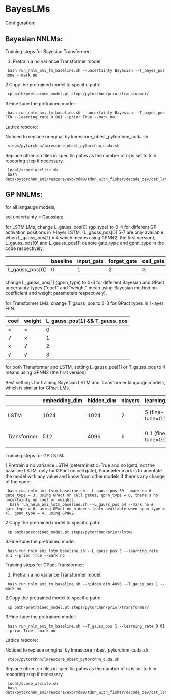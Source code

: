 # BayesLMs

Configuration: 

## Bayesian NNLMs:

Training steps for Bayesian Transformer:

1. Pretrain a no variance Transformer model:
```
 bash run_nnlm_ami_tm_baseline.sh --uncertainty Bayesian --T_bayes_pos none --mark no
```

2.Copy the pretrained model to specific path:
```
 cp path/pretrained_model.pt steps/pytorchnn/prior/transformer/
```

3.Fine-tune the pretrained model:
```
 bash run_nnlm_ami_tm_baseline.sh --uncertainty Bayesian --T_bayes_pos FFN --learning_rate 0.001 --prior True --mark no
```

Lattice rescore:

Noticed to replace oringinal by lmrescore_nbest_pytorchnn_cuda.sh.

```
 steps/pytorchnn/lmrescore_nbest_pytorchnn_cuda.sh
```

Replace other .sh files in specific paths as the number of nj is set to 5 in rescoring step if necessary.

```
 local/score_asclite.sh
 bash data/pytorchnn_ami/rescore/exp/mdm8/tdnn_with_fisher/decode_dev/cat_lat.sh
```


## GP NNLMs:

for all langauge models, 

set uncertainty = Gaussian;

for LSTM LMs, change L_gauss_pos[0] (gp_type) to 0-4 for different GP activation positions in 1-layer LSTM. (L_gauss_pos[0] 5-7 are only available when L_gauss_pos[1] = 4 which means using GPNN2, the first version), L_gauss_pos[0] and L_gauss_pos[1] denote gate_type and gpnn_type in the code respectively.

|                | baseline | input_gate | forget_gate | cell_gate | output_gate | cells | hiddens | inputs |
| -------------- | -------- | ---------- | ----------- | --------- | ----------- | ----- | ------- | ------ |
| L_gauss_pos[0] | 0        | 1          | 2           | 3         | 4           | 5     | 6       | 7      |

change L_gauss_pos[1] (gpnn_type) to 0-3 for different Bayesian and GPact uncertainty types ("coef" and "weight" mean using Bayesian method on coefficient and weight parameters respectively).

for Transformer LMs, change T_gauss_pos to 0-3 for GPact types in 1-layer FFN.

| coef    | weight  | L_gauss_pos[1] && T_gauss_pos |
| ------- | ------- | ----------------------------- |
| &times; | &times; | 0                             |
| &radic; | &times; | 1                             |
| &times; | &radic; | 2                             |
| &radic; | &radic; | 3                             |

for both Transformer and LSTM, setting L_gauss_pos[1] or T_gauss_pos to 4 means using GPNN2 (the first version)

Best settings for training Bayesian LSTM and Transformer language models, which is similar for GPact LMs.

|             | embedding_dim | hidden_dim | nlayers | learning_rate         | dropout | pretrain | Bayesian_pos                              |
| ----------- | ------------- | ---------- | ------- | --------------------- | ------- | -------- | ----------------------------------------- |
| LSTM        | 1024          | 1024       | 2       | 5 (fine-tune=0.1)     | 0.2     | False    | cell gate (L_bayes_pos=3, L_gauss_pos=31) |
| Transformer | 512           | 4096       | 6       | 0.1 (fine-tune=0.01) | 0.2     | True     | FFN (T_bayes_pos=FFN, T_gauss_pos=3)      |

Training steps for GP LSTM:

1.Pretrain a no variance LSTM (deterministic=True and no lgstd, not the baseline LSTM, only for GPact on cell gate), Parameter mark is to annotate the model with any value and know from other models if there's any change of the code:
```
 bash run_nnlm_ami_lstm_baseline.sh --L_gauss_pos 30 --mark no # gate_type = 3, using GPact on cell gates; gpnn_type = 0, there's no uncertainty on coef or weights.
  bash run_nnlm_ami_lstm_baseline.sh --L_gauss_pos 64 --mark no # gate_type = 6, using GPact on hiddens (only available when gpnn_type = 4); gpnn_type = 4, using GPNN2.
```

2.Copy the pretrained model to specific path:
```
 cp path/pretrained_model.pt steps/pytorchnn/prior/lstm/
```

3.Fine-tune the pretrained model:
```
 bash run_nnlm_ami_lstm_baseline.sh --L_gauss_pos 3 --learning_rate 0.1 --prior True --mark no
```

Training steps for GPact Transformer:

1. Pretrain a no variance Transformer model:
```
 bash run_nnlm_ami_tm_baseline.sh --hidden_dim 4096 --T_gauss_pos 1 --mark no
```

2.Copy the pretrained model to specific path:
```
 cp path/pretrained_model.pt steps/pytorchnn/prior/transformer/
```

3.Fine-tune the pretrained model:
```
 bash run_nnlm_ami_tm_baseline.sh --T_gauss_pos 1 --learning_rate 0.01 --prior True --mark no
```

Lattice rescore:

Noticed to replace oringinal by lmrescore_nbest_pytorchnn_cuda.sh.

```
 steps/pytorchnn/lmrescore_nbest_pytorchnn_cuda.sh
```

Replace other .sh files in specific paths as the number of nj is set to 5 in rescoring step if necessary.

```
 local/score_asclite.sh
 bash data/pytorchnn_ami/rescore/exp/mdm8/tdnn_with_fisher/decode_dev/cat_lat.sh
```

